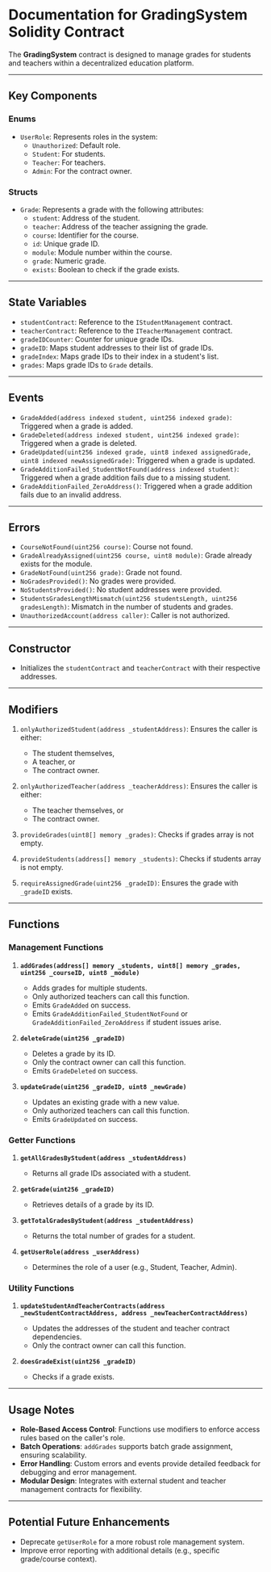 # Documentation for GradingSystem Solidity Contract

The **GradingSystem** contract is designed to manage grades for students and teachers within a decentralized education platform.

---

## **Key Components**

### **Enums**

- `UserRole`: Represents roles in the system:
  - `Unauthorized`: Default role.
  - `Student`: For students.
  - `Teacher`: For teachers.
  - `Admin`: For the contract owner.

### **Structs**

- `Grade`: Represents a grade with the following attributes:
  - `student`: Address of the student.
  - `teacher`: Address of the teacher assigning the grade.
  - `course`: Identifier for the course.
  - `id`: Unique grade ID.
  - `module`: Module number within the course.
  - `grade`: Numeric grade.
  - `exists`: Boolean to check if the grade exists.

---

## **State Variables**

- `studentContract`: Reference to the `IStudentManagement` contract.
- `teacherContract`: Reference to the `ITeacherManagement` contract.
- `gradeIDCounter`: Counter for unique grade IDs.
- `gradeID`: Maps student addresses to their list of grade IDs.
- `gradeIndex`: Maps grade IDs to their index in a student's list.
- `grades`: Maps grade IDs to `Grade` details.

---

## **Events**

- `GradeAdded(address indexed student, uint256 indexed grade)`: Triggered when a grade is added.
- `GradeDeleted(address indexed student, uint256 indexed grade)`: Triggered when a grade is deleted.
- `GradeUpdated(uint256 indexed grade, uint8 indexed assignedGrade, uint8 indexed newAssignedGrade)`: Triggered when a grade is updated.
- `GradeAdditionFailed_StudentNotFound(address indexed student)`: Triggered when a grade addition fails due to a missing student.
- `GradeAdditionFailed_ZeroAddress()`: Triggered when a grade addition fails due to an invalid address.

---

## **Errors**

- `CourseNotFound(uint256 course)`: Course not found.
- `GradeAlreadyAssigned(uint256 course, uint8 module)`: Grade already exists for the module.
- `GradeNotFound(uint256 grade)`: Grade not found.
- `NoGradesProvided()`: No grades were provided.
- `NoStudentsProvided()`: No student addresses were provided.
- `StudentsGradesLengthMismatch(uint256 studentsLength, uint256 gradesLength)`: Mismatch in the number of students and grades.
- `UnauthorizedAccount(address caller)`: Caller is not authorized.

---

## **Constructor**

- Initializes the `studentContract` and `teacherContract` with their respective addresses.

---

## **Modifiers**

1. `onlyAuthorizedStudent(address _studentAddress)`: Ensures the caller is either:

   - The student themselves,
   - A teacher, or
   - The contract owner.

2. `onlyAuthorizedTeacher(address _teacherAddress)`: Ensures the caller is either:

   - The teacher themselves, or
   - The contract owner.

3. `provideGrades(uint8[] memory _grades)`: Checks if grades array is not empty.

4. `provideStudents(address[] memory _students)`: Checks if students array is not empty.

5. `requireAssignedGrade(uint256 _gradeID)`: Ensures the grade with `_gradeID` exists.

---

## **Functions**

### **Management Functions**

1. **`addGrades(address[] memory _students, uint8[] memory _grades, uint256 _courseID, uint8 _module)`**

   - Adds grades for multiple students.
   - Only authorized teachers can call this function.
   - Emits `GradeAdded` on success.
   - Emits `GradeAdditionFailed_StudentNotFound` or `GradeAdditionFailed_ZeroAddress` if student issues arise.

2. **`deleteGrade(uint256 _gradeID)`**

   - Deletes a grade by its ID.
   - Only the contract owner can call this function.
   - Emits `GradeDeleted` on success.

3. **`updateGrade(uint256 _gradeID, uint8 _newGrade)`**
   - Updates an existing grade with a new value.
   - Only authorized teachers can call this function.
   - Emits `GradeUpdated` on success.

### **Getter Functions**

1. **`getAllGradesByStudent(address _studentAddress)`**

   - Returns all grade IDs associated with a student.

2. **`getGrade(uint256 _gradeID)`**

   - Retrieves details of a grade by its ID.

3. **`getTotalGradesByStudent(address _studentAddress)`**

   - Returns the total number of grades for a student.

4. **`getUserRole(address _userAddress)`**
   - Determines the role of a user (e.g., Student, Teacher, Admin).

### **Utility Functions**

1. **`updateStudentAndTeacherContracts(address _newStudentContractAddress, address _newTeacherContractAddress)`**

   - Updates the addresses of the student and teacher contract dependencies.
   - Only the contract owner can call this function.

2. **`doesGradeExist(uint256 _gradeID)`**
   - Checks if a grade exists.

---

## **Usage Notes**

- **Role-Based Access Control**: Functions use modifiers to enforce access rules based on the caller's role.
- **Batch Operations**: `addGrades` supports batch grade assignment, ensuring scalability.
- **Error Handling**: Custom errors and events provide detailed feedback for debugging and error management.
- **Modular Design**: Integrates with external student and teacher management contracts for flexibility.

---

## **Potential Future Enhancements**

- Deprecate `getUserRole` for a more robust role management system.
- Improve error reporting with additional details (e.g., specific grade/course context).
